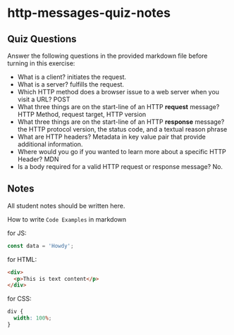 # http-messages-quiz-notes

## Quiz Questions

Answer the following questions in the provided markdown file before turning in this exercise:

- What is a client?
  initiates the request.
- What is a server?
  fulfills the request.
- Which HTTP method does a browser issue to a web server when you visit a URL?
  POST
- What three things are on the start-line of an HTTP **request** message?
  HTTP Method, request target, HTTP version
- What three things are on the start-line of an HTTP **response** message?
  the HTTP protocol version, the status code, and a textual reason phrase
- What are HTTP headers?
  Metadata in key value pair that provide additional information.
- Where would you go if you wanted to learn more about a specific HTTP Header?
  MDN
- Is a body required for a valid HTTP request or response message?
  No.

## Notes

All student notes should be written here.

How to write `Code Examples` in markdown

for JS:

```javascript
const data = 'Howdy';
```

for HTML:

```html
<div>
  <p>This is text content</p>
</div>
```

for CSS:

```css
div {
  width: 100%;
}
```
